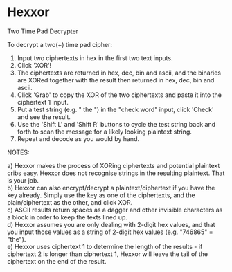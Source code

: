 Hexxor
======

Two Time Pad Decrypter

To decrypt a two(+) time pad cipher:

1) Input two ciphertexts in hex in the first two text inputs.<br>
2) Click 'XOR'!<br>
3) The ciphertexts are returned in hex, dec, bin and ascii, and the binaries are XORed together with the result then
    returned in hex, dec, bin and ascii.<br>
4) Click 'Grab' to copy the XOR of the two ciphertexts and paste it into the ciphertext 1 input.<br>
5) Put a test string (e.g. " the ") in the "check word" input, click 'Check' and see the result.<br>
6) Use the 'Shift L' and 'Shift R' buttons to cycle the test string back and forth to scan the message for a likely 
    looking plaintext string.<br>
7) Repeat and decode as you would by hand.<br>
<p>
NOTES:

a) Hexxor makes the process of XORing ciphertexts and potential plaintext cribs easy. Hexxor does not recognise strings in
    the resulting plaintext. That is your job.<br>
b) Hexxor can also encrypt/decrypt a plaintext/ciphertext if you have the key already. Simply use the key as one of the
    ciphertexts, and the plain/ciphertext as the other, and click XOR.<br>
c) ASCII results return spaces as a dagger and other invisible characters as a block in order to keep the texts lined up.<br>
d) Hexxor assumes you are only dealing with 2-digit hex values, and that you input those values as a string of 2-digit hex
    values (e.g. "746865" = "the").<br>
e) Hexxor uses ciphertext 1 to determine the length of the results - if ciphertext 2 is longer than ciphertext 1, Hexxor
    will leave the tail of the ciphertext on the end of the result.
